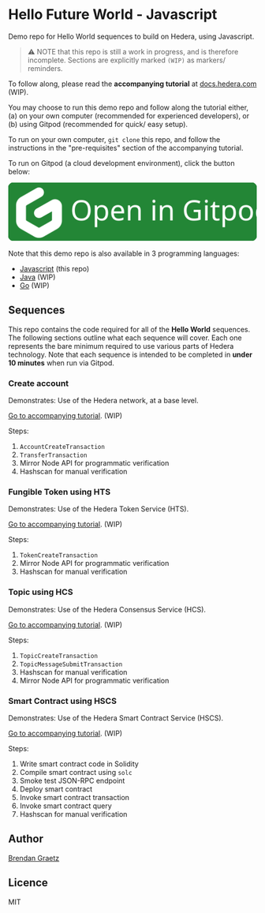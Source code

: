 # Hello Future World - Javascript

Demo repo for Hello World sequences to build on Hedera, using Javascript.

> ⚠️ NOTE that this repo is still a work in progress,
> and is therefore incomplete.
> Sections are explicitly marked `(WIP)` as markers/ reminders.

To follow along, please read the **accompanying tutorial** at [docs.hedera.com](#TODO_LINK) (WIP).

You may choose to run this demo repo and follow along the tutorial either,
(a) on your own computer (recommended for experienced developers), or
(b) using Gitpod (recommended for quick/ easy setup).

To run on your own computer, `git clone` this repo,
and follow the instructions in the "pre-requisites" section of the accompanying tutorial.

To run on Gitpod (a cloud development environment), click the button below:

<a href="https://gitpod.io/?autostart=true#https://github.com/hedera-dev/hello-future-world-js" target="_blank" rel="noreferrer">
  <img src="./img/gitpod-open-button.svg" />
</a>

Note that this demo repo is also available in 3 programming languages:

- [Javascript](https://github.com/hedera-dev/hello-future-world-js "Hello Future World - Javascript") (this repo)
- [Java](https://github.com/hedera-dev/hello-future-world-java "Hello Future World - Java") (WIP)
- [Go](https://github.com/hedera-dev/hello-future-world-go "Hello Future World - Go") (WIP)

## Sequences

This repo contains the code required for all of the **Hello World** sequences.
The following sections outline what each sequence will cover.
Each one represents the bare minimum required to use various parts of Hedera technology.
Note that each sequence is intended to be completed in **under 10 minutes** when run via Gitpod.

### Create account

Demonstrates: Use of the Hedera network, at a base level.

[Go to accompanying tutorial](#TODO_LINK). (WIP)

Steps:

1. `AccountCreateTransaction`
1. `TransferTransaction`
1. Mirror Node API for programmatic verification
1. Hashscan for manual verification

### Fungible Token using HTS

Demonstrates: Use of the Hedera Token Service (HTS).

[Go to accompanying tutorial](#TODO_LINK). (WIP)

Steps:

1. `TokenCreateTransaction`
1. Mirror Node API for programmatic verification
1. Hashscan for manual verification

### Topic using HCS

Demonstrates: Use of the Hedera Consensus Service (HCS).

[Go to accompanying tutorial](#TODO_LINK). (WIP)

Steps:

1. `TopicCreateTransaction`
1. `TopicMessageSubmitTransaction`
1. Hashscan for manual verification
1. Mirror Node API for programmatic verification

### Smart Contract using HSCS

Demonstrates: Use of the Hedera Smart Contract Service (HSCS).

[Go to accompanying tutorial](#TODO_LINK). (WIP)

Steps:

1. Write smart contract code in Solidity
1. Compile smart contract using `solc`
1. Smoke test JSON-RPC endpoint
1. Deploy smart contract
1. Invoke smart contract transaction
1. Invoke smart contract query
1. Hashscan for manual verification

## Author

[Brendan Graetz](https://blog.bguiz.com/)

## Licence

MIT
